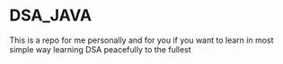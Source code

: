 # DSA_JAVA
This is a repo for me personally and for you if you want to learn in most simple way learning DSA peacefully to the fullest
